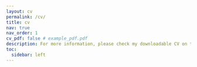 ```yaml
---
layout: cv
permalink: /cv/
title: cv
nav: true
nav_order: 1
cv_pdf: false # example_pdf.pdf
description: For more information, please check my downloadable CV on the upper right. 
toc:
  sidebar: left
---
```

